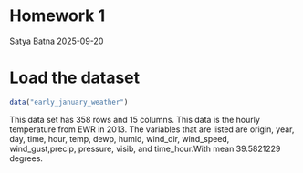 Homework 1
================
Satya Batna
2025-09-20

# Load the dataset

``` r
data("early_january_weather")
```

This data set has 358 rows and 15 columns. This data is the hourly
temperature from EWR in 2013. The variables that are listed are origin,
year, day, time, hour, temp, dewp, humid, wind_dir, wind_speed,
wind_gust,precip, pressure, visib, and time_hour.With mean 39.5821229
degrees.
